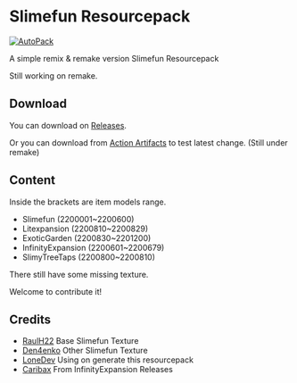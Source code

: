 # Slimefun Resourcepack

[![AutoPack](https://github.com/xMikux/Slimefun-Resourcepack/actions/workflows/AutoPack.yml/badge.svg?branch=main)](https://github.com/xMikux/Slimefun-Resourcepack/actions/workflows/AutoPack.yml)

A simple remix & remake version Slimefun Resourcepack

Still working on remake.

## Download

You can download on [Releases](https://github.com/xMikux/Slimefun-Resourcepack/releases).

Or you can download from [Action Artifacts](https://github.com/xMikux/Slimefun-Resourcepack/actions) to test latest change. (Still under remake)

## Content

Inside the brackets are item models range.

* Slimefun (2200001~2200600)
* Litexpansion (2200810~2200829)
* ExoticGarden (2200830~2201200)
* InfinityExpansion (2200601~2200679)
* SlimyTreeTaps (2200800~2200810)

There still have some missing texture.

Welcome to contribute it!

## Credits

* [RaulH22](https://www.planetminecraft.com/texture-pack/slimefun-texture-by-raulh22/) Base Slimefun Texture
* [Den4enko](https://github.com/Den4enko/Slimefun-Resourcepack) Other Slimefun Texture
* [LoneDev](https://www.spigotmc.org/resources/addon-slimefun4-textures-for-itemsadder.83877/) Using on generate this resourcepack
* [Caribax](https://github.com/Mooy1/InfinityExpansion/releases/tag/v1) From InfinityExpansion Releases
